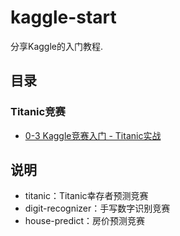 # kaggle-start

分享Kaggle的入门教程.

## 目录

### Titanic竞赛

- [0-3 Kaggle竞赛入门 - Titanic实战](https://github.com/wsg011/kaggle-start/blob/master/titanic/Notebook/0-3%20kaggle%20start%20with%20Titanic.ipynb)

## 说明

- titanic：Titanic幸存者预测竞赛
- digit-recognizer：手写数字识别竞赛
- house-predict：房价预测竞赛